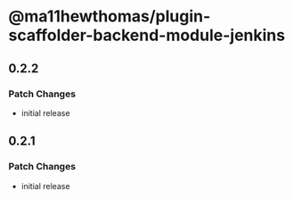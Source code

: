 # @ma11hewthomas/plugin-scaffolder-backend-module-jenkins

## 0.2.2

### Patch Changes

- initial release

## 0.2.1

### Patch Changes

- initial release
